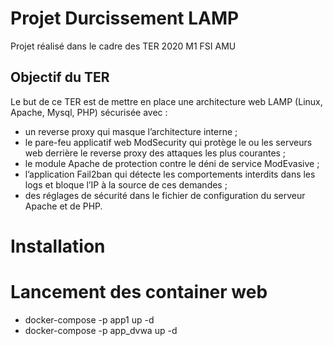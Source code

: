 # Projet Durcissement LAMP
Projet réalisé dans le cadre des TER 2020 M1 FSI AMU
## Objectif du TER
Le but de ce TER est de mettre en place une architecture web LAMP (Linux, Apache, Mysql, PHP)
sécurisée avec :
- un reverse proxy qui masque l’architecture interne ;
- le pare-feu applicatif web ModSecurity qui protège le ou les serveurs web derrière le reverse proxy des attaques les plus courantes ;
- le module Apache de protection contre le déni de service ModEvasive ;
- l’application Fail2ban qui détecte les comportements interdits dans les logs et bloque l’IP à la source de ces demandes ;
- des réglages de sécurité dans le fichier de configuration du serveur Apache et de PHP.

# Installation

# Lancement des container web
- docker-compose -p app1 up -d 
- docker-compose -p app_dvwa up -d
